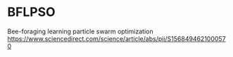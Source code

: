 # BFLPSO
Bee-foraging learning particle swarm optimization
https://www.sciencedirect.com/science/article/abs/pii/S1568494621000570
